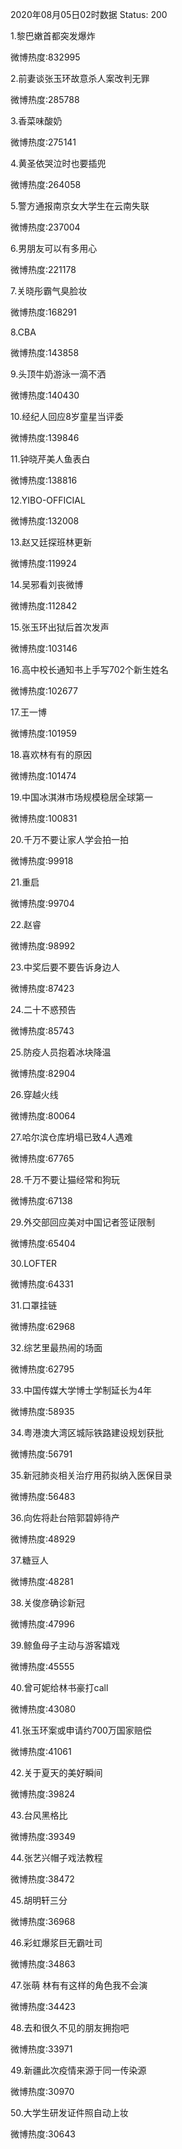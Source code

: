 2020年08月05日02时数据
Status: 200

1.黎巴嫩首都突发爆炸

微博热度:832995

2.前妻谈张玉环故意杀人案改判无罪

微博热度:285788

3.香菜味酸奶

微博热度:275141

4.黄圣依哭泣时也要插兜

微博热度:264058

5.警方通报南京女大学生在云南失联

微博热度:237004

6.男朋友可以有多用心

微博热度:221178

7.关晓彤霸气臭脸妆

微博热度:168291

8.CBA

微博热度:143858

9.头顶牛奶游泳一滴不洒

微博热度:140430

10.经纪人回应8岁童星当评委

微博热度:139846

11.钟晓芹美人鱼表白

微博热度:138816

12.YIBO-OFFICIAL

微博热度:132008

13.赵又廷探班林更新

微博热度:119924

14.吴邪看刘丧微博

微博热度:112842

15.张玉环出狱后首次发声

微博热度:103146

16.高中校长通知书上手写702个新生姓名

微博热度:102677

17.王一博

微博热度:101959

18.喜欢林有有的原因

微博热度:101474

19.中国冰淇淋市场规模稳居全球第一

微博热度:100831

20.千万不要让家人学会拍一拍

微博热度:99918

21.重启

微博热度:99704

22.赵睿

微博热度:98992

23.中奖后要不要告诉身边人

微博热度:87423

24.二十不惑预告

微博热度:85743

25.防疫人员抱着冰块降温

微博热度:82904

26.穿越火线

微博热度:80064

27.哈尔滨仓库坍塌已致4人遇难

微博热度:67765

28.千万不要让猫经常和狗玩

微博热度:67138

29.外交部回应美对中国记者签证限制

微博热度:65404

30.LOFTER

微博热度:64331

31.口罩挂链

微博热度:62968

32.综艺里最热闹的场面

微博热度:62795

33.中国传媒大学博士学制延长为4年

微博热度:58935

34.粤港澳大湾区城际铁路建设规划获批

微博热度:56791

35.新冠肺炎相关治疗用药拟纳入医保目录

微博热度:56483

36.向佐将赴台陪郭碧婷待产

微博热度:48929

37.糖豆人

微博热度:48281

38.关俊彦确诊新冠

微博热度:47996

39.鲸鱼母子主动与游客嬉戏

微博热度:45555

40.曾可妮给林书豪打call

微博热度:43080

41.张玉环案或申请约700万国家赔偿

微博热度:41061

42.关于夏天的美好瞬间

微博热度:39824

43.台风黑格比

微博热度:39349

44.张艺兴帽子戏法教程

微博热度:38472

45.胡明轩三分

微博热度:36968

46.彩虹爆浆巨无霸吐司

微博热度:34863

47.张萌 林有有这样的角色我不会演

微博热度:34423

48.去和很久不见的朋友拥抱吧

微博热度:33971

49.新疆此次疫情来源于同一传染源

微博热度:30970

50.大学生研发证件照自动上妆

微博热度:30643

